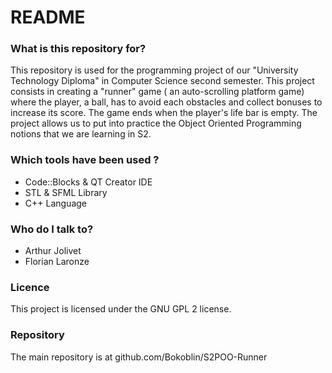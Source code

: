 # README #


### What is this repository for? ###


This repository is used for the programming project of our "University Technology Diploma" in Computer Science second semester. 
This project consists in creating a "runner" game ( an auto-scrolling platform game) where the player, a ball, has to avoid each obstacles
and collect bonuses to increase its score. The game ends when the player's life bar is empty.
The project allows us to put into practice the Object Oriented Programming notions that we are learning in S2.


### Which tools have been used ? ###

* Code::Blocks & QT Creator IDE
* STL & SFML Library
* C++ Language


### Who do I talk to? ###

* Arthur Jolivet
* Florian Laronze

### Licence ###

This project is licensed under the GNU GPL 2 license.

### Repository ###

The main repository is at github.com/Bokoblin/S2POO-Runner